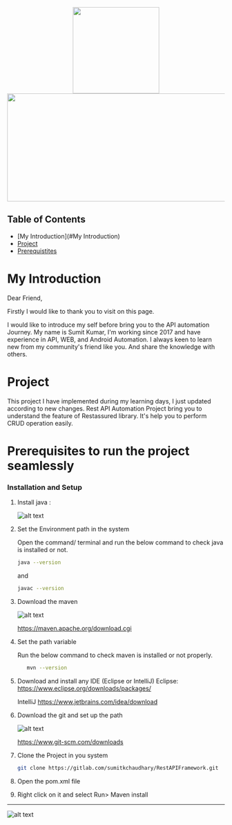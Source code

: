 <div style="text-align:center">
<img src="https://yt3.googleusercontent.com/x1JWabKf0h0RKgFmFdhTM_2sq5yUsnQxd2Xqi085IkSgWAr1TJqNIal-QfPy67D8rAnILVaq=s900-c-k-c0x00ffffff-no-rj"  width="200" height="200"> 
</div>

<img src="https://www.towardsanalytic.com/wp-content/uploads/Best-API-Test-Automation-Tools.png"  width="800" height="250">


## Table of Contents

- [My Introduction](#My Introduction)
- [Project](#project)
- [Prerequistites](#prerequisites-to-run-the-project-seamlessly-)


# My Introduction
Dear Friend,

Firstly I would like to thank you to visit on this page.

I would like to introduce my self before bring you to the API automation Journey. My name is Sumit Kumar, I'm working since 2017 and have experience in API, WEB, and Android Automation.
I always keen to learn new from my community's friend like you. And share the knowledge with others.


# Project 

This project I have implemented during my learning days, I just updated according to new changes.
Rest API Automation Project bring you to understand the feature of Restassured library. It's help you to perform CRUD operation easily. 


# Prerequisites to run the project seamlessly 

### Installation and Setup 



1. Install java :

   ![alt text]( https://upload.wikimedia.org/wikipedia/en/thumb/3/30/Java_programming_language_logo.svg/121px-Java_programming_language_logo.svg.png?width=400?raw=true)
  
  
2. Set the Environment path in the system 

    Open the command/ terminal and run the below command to check 
    java is installed or not.

    ```bash
    java --version 
    ```
   and 
    ```bash
    javac --version 
    ```

3. Download the maven


   ![alt text]( https://maven.apache.org/images/maven-logo-black-on-white.png?width=400?raw=true)

    https://maven.apache.org/download.cgi
    
4. Set the path variable 
    
   Run the below command to check maven is installed or not properly. 
    ```bash
       mvn --version 
    ```
5. Download and install any IDE (Eclipse or IntelliJ) 
    Eclipse: https://www.eclipse.org/downloads/packages/

    IntelliJ https://www.jetbrains.com/idea/download

6. Download the git and set up the path

   ![alt text](  https://git-scm.com/images/logo@2x.png?width=400?raw=true)
    
    https://www.git-scm.com/downloads

7. Clone the Project in you system 

      ```bash
    git clone https://gitlab.com/sumitkchaudhary/RestAPIFramework.git 
    ```
8. Open the pom.xml file 
9. Right click on it and select Run> Maven install 



-------------------------------

![alt text](https://gitlab.com/uploads/-/system/user/avatar/2301036/avatar.png?width=400?raw=true) 
